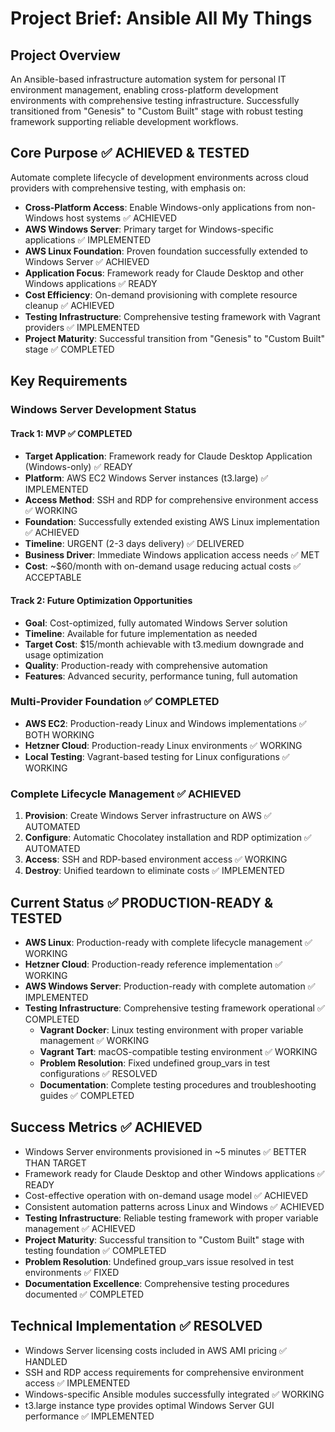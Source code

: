 # Project Brief: Ansible All My Things

## Project Overview
An Ansible-based infrastructure automation system for personal IT environment management, enabling cross-platform development environments with comprehensive testing infrastructure. Successfully transitioned from "Genesis" to "Custom Built" stage with robust testing framework supporting reliable development workflows.

## Core Purpose ✅ ACHIEVED & TESTED
Automate complete lifecycle of development environments across cloud providers with comprehensive testing, with emphasis on:
- **Cross-Platform Access**: Enable Windows-only applications from non-Windows host systems ✅ ACHIEVED
- **AWS Windows Server**: Primary target for Windows-specific applications ✅ IMPLEMENTED
- **AWS Linux Foundation**: Proven foundation successfully extended to Windows Server ✅ ACHIEVED
- **Application Focus**: Framework ready for Claude Desktop and other Windows applications ✅ READY
- **Cost Efficiency**: On-demand provisioning with complete resource cleanup ✅ ACHIEVED
- **Testing Infrastructure**: Comprehensive testing framework with Vagrant providers ✅ IMPLEMENTED
- **Project Maturity**: Successful transition from "Genesis" to "Custom Built" stage ✅ COMPLETED

## Key Requirements

### Windows Server Development Status

#### Track 1: MVP ✅ COMPLETED
- **Target Application**: Framework ready for Claude Desktop Application (Windows-only) ✅ READY
- **Platform**: AWS EC2 Windows Server instances (t3.large) ✅ IMPLEMENTED
- **Access Method**: SSH and RDP for comprehensive environment access ✅ WORKING
- **Foundation**: Successfully extended existing AWS Linux implementation ✅ ACHIEVED
- **Timeline**: URGENT (2-3 days delivery) ✅ DELIVERED
- **Business Driver**: Immediate Windows application access needs ✅ MET
- **Cost**: ~$60/month with on-demand usage reducing actual costs ✅ ACCEPTABLE

#### Track 2: Future Optimization Opportunities
- **Goal**: Cost-optimized, fully automated Windows Server solution
- **Timeline**: Available for future implementation as needed
- **Target Cost**: $15/month achievable with t3.medium downgrade and usage optimization
- **Quality**: Production-ready with comprehensive automation
- **Features**: Advanced security, performance tuning, full automation

### Multi-Provider Foundation ✅ COMPLETED
- **AWS EC2**: Production-ready Linux and Windows implementations ✅ BOTH WORKING
- **Hetzner Cloud**: Production-ready Linux environments ✅ WORKING
- **Local Testing**: Vagrant-based testing for Linux configurations ✅ WORKING

### Complete Lifecycle Management ✅ ACHIEVED
1. **Provision**: Create Windows Server infrastructure on AWS ✅ AUTOMATED
2. **Configure**: Automatic Chocolatey installation and RDP optimization ✅ AUTOMATED
3. **Access**: SSH and RDP-based environment access ✅ WORKING
4. **Destroy**: Unified teardown to eliminate costs ✅ IMPLEMENTED

## Current Status ✅ PRODUCTION-READY & TESTED
- **AWS Linux**: Production-ready with complete lifecycle management ✅ WORKING
- **Hetzner Cloud**: Production-ready reference implementation ✅ WORKING
- **AWS Windows Server**: Production-ready with complete automation ✅ IMPLEMENTED
- **Testing Infrastructure**: Comprehensive testing framework operational ✅ COMPLETED
  - **Vagrant Docker**: Linux testing environment with proper variable management ✅ WORKING
  - **Vagrant Tart**: macOS-compatible testing environment ✅ WORKING
  - **Problem Resolution**: Fixed undefined group_vars in test configurations ✅ RESOLVED
  - **Documentation**: Complete testing procedures and troubleshooting guides ✅ COMPLETED

## Success Metrics ✅ ACHIEVED
- Windows Server environments provisioned in ~5 minutes ✅ BETTER THAN TARGET
- Framework ready for Claude Desktop and other Windows applications ✅ READY
- Cost-effective operation with on-demand usage model ✅ ACHIEVED
- Consistent automation patterns across Linux and Windows ✅ ACHIEVED
- **Testing Infrastructure**: Reliable testing framework with proper variable management ✅ ACHIEVED
- **Project Maturity**: Successful transition to "Custom Built" stage with testing foundation ✅ COMPLETED
- **Problem Resolution**: Undefined group_vars issue resolved in test environments ✅ FIXED
- **Documentation Excellence**: Comprehensive testing procedures documented ✅ COMPLETED

## Technical Implementation ✅ RESOLVED
- Windows Server licensing costs included in AWS AMI pricing ✅ HANDLED
- SSH and RDP access requirements for comprehensive environment access ✅ IMPLEMENTED
- Windows-specific Ansible modules successfully integrated ✅ WORKING
- t3.large instance type provides optimal Windows Server GUI performance ✅ IMPLEMENTED
